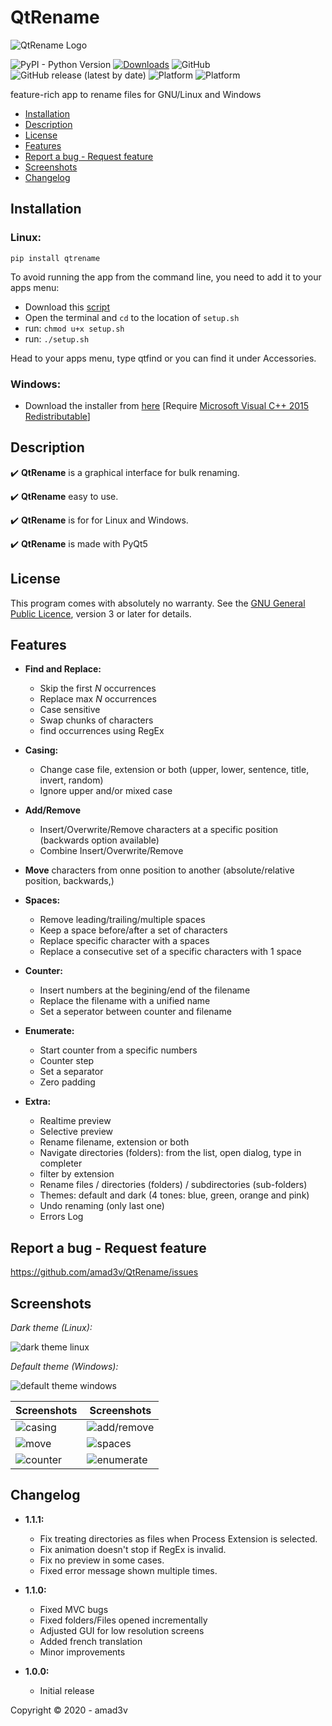 # QtRename

![QtRename Logo](https://github.com/amad3v/QtRename/raw/master/qtrename/app.png)

![PyPI - Python Version](https://img.shields.io/pypi/pyversions/qtrename?color=red) [![Downloads](https://pepy.tech/badge/qtrename/month)](https://pepy.tech/project/qtrename/month) ![GitHub](https://img.shields.io/github/license/amad3v/QtRename) ![GitHub release (latest by date)](https://img.shields.io/badge/dynamic/json?color=%23228B22&label=release&query=release&url=https%3A%2F%2Fraw.githubusercontent.com%2Famad3v%2FQtRename%2Fmaster%2Fdocs%2Fver) ![Platform](https://img.shields.io/badge/platform-Linux-blueviolet) ![Platform](https://img.shields.io/badge/platform-Windows-blueviolet)

feature-rich app to rename files for GNU/Linux and Windows

- [Installation](#installation)
- [Description](#description)
- [License](#license)
- [Features](#features)
- [Report a bug - Request feature](#report-a-bug---request-feature)
- [Screenshots](#screenshots)
- [Changelog](#changelog)

## **Installation**

### Linux:

```
pip install qtrename
```

To avoid running the app from the command line, you need to add it to your apps menu:

- Download this [script](https://github.com/amad3v/QtRename/raw/master/setup.sh)
- Open the terminal and `cd` to the location of `setup.sh`
- run: `chmod u+x setup.sh`
- run: `./setup.sh`

Head to your apps menu, type qtfind or you can find it under Accessories.

### Windows:

- Download the installer from [here](https://github.com/amad3v/QtRename/releases/download/v1.1.0/QtRename.1.1.0.exe) [Require [Microsoft Visual C++ 2015 Redistributable](https://www.microsoft.com/en-gb/download/details.aspx?id=48145)]

## **Description**

:heavy_check_mark: **QtRename** is a graphical interface for bulk renaming.

:heavy_check_mark: **QtRename** easy to use.

:heavy_check_mark: **QtRename** is for for Linux and Windows.

:heavy_check_mark: **QtRename** is made with PyQt5

## **License**

This program comes with absolutely no warranty. See the [GNU General Public Licence](https://www.gnu.org/licenses/gpl-3.0.html), version 3 or later for details.

## **Features**

- **Find and Replace:**

  - Skip the first _N_ occurrences
  - Replace max _N_ occurrences
  - Case sensitive
  - Swap chunks of characters
  - find occurrences using RegEx

- **Casing:**

  - Change case file, extension or both (upper, lower, sentence, title, invert, random)
  - Ignore upper and/or mixed case

- **Add/Remove**

  - Insert/Overwrite/Remove characters at a specific position (backwards option available)
  - Combine Insert/Overwrite/Remove

- **Move** characters from onne position to another (absolute/relative position, backwards,)
- **Spaces:**

  - Remove leading/trailing/multiple spaces
  - Keep a space before/after a set of characters
  - Replace specific character with a spaces
  - Replace a consecutive set of a specific characters with 1 space

- **Counter:**

  - Insert numbers at the begining/end of the filename
  - Replace the filename with a unified name
  - Set a seperator between counter and filename

- **Enumerate:**

  - Start counter from a specific numbers
  - Counter step
  - Set a separator
  - Zero padding

- **Extra:**

  - Realtime preview
  - Selective preview
  - Rename filename, extension or both
  - Navigate directories (folders): from the list, open dialog, type in completer
  - filter by extension
  - Rename files / directories (folders) / subdirectories (sub-folders)
  - Themes: default and dark (4 tones: blue, green, orange and pink)
  - Undo renaming (only last one)
  - Errors Log

## **Report a bug - Request feature**

<https://github.com/amad3v/QtRename/issues>

## **Screenshots**

_Dark theme (Linux):_

![dark theme linux](https://github.com/amad3v/QtRename/raw/master/docs/linux.png)

_Default theme (Windows):_

![default theme windows](https://github.com/amad3v/QtRename/raw/master/docs/win.png)

Screenshots                                                                | Screenshots
-------------------------------------------------------------------------- | ----------------------------------------------------------------------------
![casing](https://github.com/amad3v/QtRename/raw/master/docs/casing.png)   | ![add/remove](https://github.com/amad3v/QtRename/raw/master/docs/addrem.png)
![move](https://github.com/amad3v/QtRename/raw/master/docs/move.png)       | ![spaces](https://github.com/amad3v/QtRename/raw/master/docs/spaces.png)
![counter](https://github.com/amad3v/QtRename/raw/master/docs/counter.png) | ![enumerate](https://github.com/amad3v/QtRename/raw/master/docs/enum.png)

## **Changelog**

- **1.1.1:**

  - Fix treating directories as files when Process Extension is selected.
  - Fix animation doesn't stop if RegEx is invalid.
  - Fix no preview in some cases.
  - Fixed error message shown multiple times.

- **1.1.0:**

  - Fixed MVC bugs
  - Fixed folders/Files opened incrementally
  - Adjusted GUI for low resolution screens
  - Added french translation
  - Minor improvements

- **1.0.0:**

  - Initial release

Copyright :copyright: 2020 - amad3v
